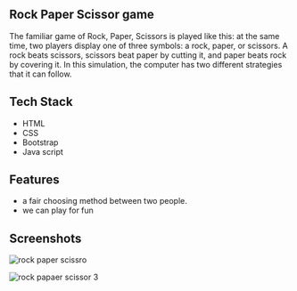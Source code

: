 ## Rock Paper Scissor game
The familiar game of Rock, Paper, Scissors is played like this: at the same time, two players display one of three symbols: a rock, paper, or scissors. A rock beats scissors, scissors beat paper by cutting it, and paper beats rock by covering it. In this simulation, the computer has two different strategies that it can follow.
## Tech Stack
- HTML
- CSS
- Bootstrap
- Java script
  
## Features
-  a fair choosing method between two people.
-  we can play for fun 
## Screenshots
![rock paper scissro](https://user-images.githubusercontent.com/90511264/137626071-a3bd253e-32e0-4bd5-977b-e0a337c8f8f7.png)

![rock papaer scissor 3](https://user-images.githubusercontent.com/90511264/137626185-8e8ea2cc-4302-4c60-9cb6-ba4d5fd23517.png)
